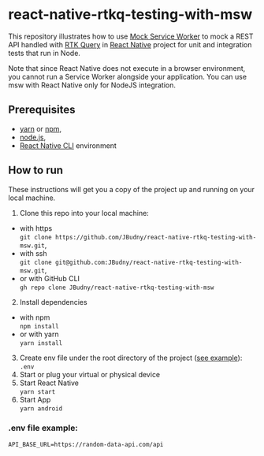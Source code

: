 # react-native-rtkq-testing-with-msw
This repository illustrates how to use [Mock Service Worker](https://mswjs.io/) to mock a REST API handled with [RTK Query](https://redux-toolkit.js.org/rtk-query/overview) in [React Native](https://reactnative.dev/) project for unit and integration tests that run in Node.

Note that since React Native does not execute in a browser environment, you cannot run a Service Worker alongside your application. You can use msw with React Native only for NodeJS integration.

## Prerequisites
- [yarn](https://yarnpkg.com/) or [npm](https://www.npmjs.com/),
- [node.js](https://nodejs.org/),
- [React Native CLI](https://reactnative.dev/docs/environment-setup) environment

## How to run

These instructions will get you a copy of the project up and running on your local machine.

1. Clone this repo into your local machine:
- with https  
   `git clone https://github.com/JBudny/react-native-rtkq-testing-with-msw.git`,  
- with ssh  
   `git clone git@github.com:JBudny/react-native-rtkq-testing-with-msw.git`,  
- or with GitHub CLI  
   `gh repo clone JBudny/react-native-rtkq-testing-with-msw`
2. Install dependencies
- with npm  
   `npm install`
- or with yarn  
   `yarn install`
3. Create env file under the root directory of the project ([see example](#env-file-example)):  
   `.env`
4. Start or plug your virtual or physical device
5. Start React Native  
   `yarn start`
6. Start App  
   `yarn android`

### .env file example:

```
API_BASE_URL=https://random-data-api.com/api
```